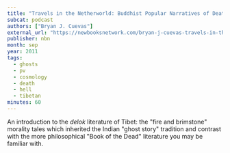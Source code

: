 ```yaml
---
title: "Travels in the Netherworld: Buddhist Popular Narratives of Death and the Afterlife in Tibet"
subcat: podcast
authors: ["Bryan J. Cuevas"]
external_url: "https://newbooksnetwork.com/bryan-j-cuevas-travels-in-the-netherworld-buddhist-popular-narratives-of-death-and-the-afterlife-in-tibet-oxford-up-2008"
publisher: nbn
month: sep
year: 2011
tags:
  - ghosts
  - pv
  - cosmology
  - death
  - hell
  - tibetan
minutes: 60
---
```


An introduction to the *delok* literature of Tibet: the "fire and brimstone" morality tales which inherited the Indian "ghost story" tradition and contrast with the more philosophical "Book of the Dead" literature you may be familiar with.

